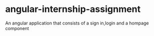 # angular-internship-assignment
An angular application that consists of a sign in,login and a hompage component 
